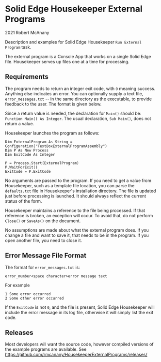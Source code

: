 # Solid Edge Housekeeper External Programs
2021 Robert McAnany

Description and examples for Solid Edge Housekeeper `Run External Program` task.

The external program is a Console App that works on a single Solid Edge file.  Housekeeper serves up files one at a time for processing.  

## Requirements

The program needs to return an integer exit code, with `0` meaning success.  Anything else indicates an error.  You can optionally supply a text file, `error_messages.txt` -- in the same directory as the executable, to provide feedback to the user.  The format is given below.

Since a return value is needed, the declaration for `Main()` should be: `Function Main() As Integer`.  The usual declaration, `Sub Main()`, does not return a value.

Housekeeper launches the program as follows:

    Dim ExternalProgram As String = Configuration("TextBoxExternalProgramAssembly")
    Dim P As New Process
    Dim ExitCode As Integer

    P = Process.Start(ExternalProgram)
    P.WaitForExit()
    ExitCode = P.ExitCode

No arguments are passed to the program.  If you need to get a value from Housekeeper, such as a template file location, you can parse the `defaults.txt` file in Housekeeper's installation directory.  The file is updated just before processing is launched.  It should always reflect the current status of the form.

Housekeeper maintains a reference to the file being processed.  If that reference is broken, an exception will occur.  To avoid that, do not perform `Close()` or `SaveAs()` on the document.

No assumptions are made about what the external program does.  If you change a file and want to save it, that needs to be in the program.  If you open another file, you need to close it.

## Error Message File Format

The format for `error_messages.txt` is:

`error_number<space character>error message text`

For example
```
1 Some error occurred
2 Some other error occurred
```

If the `ExitCode` is not `0`, and the file is present, Solid Edge Housekeeper will include the error message in its log file, otherwise it will simply list the exit code.

## Releases

Most developers will want the source code, however compiled versions of the example programs are available.  See https://github.com/rmcanany/HousekeeperExternalPrograms/releases/
